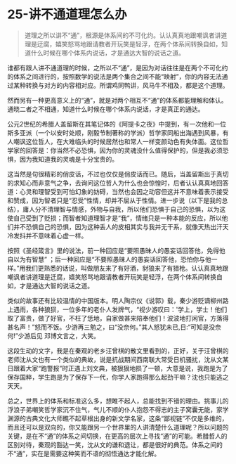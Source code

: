 # 25-讲不通道理怎么办

> 道理之所以讲不“通”，根源是体系间的不可化约。认认真真地跟嘲讽者讲道理是迂腐，嬉笑怒骂地跟请教者开玩笑是轻浮，在两个体系间转换自如，知道什么时候在哪个体系内说话，才是通达大智的说话之道。

谁都有跟人讲不通道理的时候，之所以不“通”，是因为对话往往是在两个不可化约的体系之间进行的，按照数学的说法是两个集合之间不能“映射”，你的内容无法通过某种转换与对方的内容相对应。所谓鸡同鸭讲，风马牛不相及，都是这个道理。

然而另有一种更高意义上的“通”，就是对两个相互不“通”的体系都能理解和体认。通晓二者之不相通，知道什么时候在哪个体系内说话，才是真正的通达。

公元2世纪的希腊人盖留斯在其笔记体的《阿提卡之夜》中提到，有一次他和一位斯多亚派（一个以安时处顺，刚毅节制著称的学派）哲学家同船出海遇到风暴，有人嘲讽这位哲人，在大难临头的时候居然也和常人一样变颜动色有失体面。这位哲学家的回答是：你当然不必恐惧，因为你的灵魂没什么值得保护的，但是我必须恐惧，因为我知道我的灵魂是十分宝贵的。

这当然是句很精彩的俏皮话，不过也仅仅是俏皮话而已。随后，当盖留斯出于真切的求知心而非意气之争，去询问这位哲人为什么也会惊惶时，后者认认真真地回答道：心灵和理智受到可怕幻象的妨碍，当然也会因之动容但这并不意味着表示接受和赞成，因为智者只是“忍受”性情，却并不屈从于性情。进一步说（以下是我的总结），庸人分不清理智与情感，外物与自我，所以他们恐惧于自己的恐惧，以为这使自己受到了贬损；而智者知道理智才是“我”，情绪只是一种本能的反应，所以他们并不恐惧自己的恐惧，因为这种丢人的皮相其实与我并无干系，就像天热出汗天冷发抖并不意味着心虚一样。

按照《圣经箴言》里的说法，前一种回应是“要照愚昧人的愚妄话回答他，免得他自以为有智慧” ；后一种回应是“不要照愚昧人的愚妄话回答他，恐怕你与他一样。”用我们更熟悉的话说，叫做朋友来了有好酒，豺狼来了有猎枪。认认真真地跟嘲讽者讲道理是迁腐，嬉笑怒骂地跟请教者开玩笑是轻浮，在两个体系间转换自如，才是通达大智的说话之道。

类似的故事还有比较温情的中国版本。明人陶宗仪《说郭》载，秦少游贬谪柳州路上遇雨，各种狼狈，一位多年的老仆人发牌气，“视少游叹曰：'学上，学士！他们取了富贵，做了好官，不枉了恁地，自家做甚来陪奉他们！波波地打闲官，方落得甚名声！”怒而不饭。少游再三勉之，曰“没奈何。”其人怒犹未已,日:“可知是没奈何!”少游后见 邓博文言之，大笑。

这段生动的文字，我是在秦观的老乡汪曾棋的散文里看到的，正好，关于汪曾棋的老师沈从文也有一个类似的典故，说是抗战期间西南联大常受日机骚扰，沈从文某日跟着大家“跑警报”时正遇上刘文典，被狠狠地损了一顿，大意是说，我跑是为了保存国粹，学生跑是为了保存下一代，你学人家跑得那么起劲干嘛？沈也只能逃之天天。

总之，世界上的体系和标准这么多，想睢不起人，总能找到不错的理由。挑事儿的浮浪子弟嘲笑哲学家沉不住气，气儿不顺的仆人抱怨不得志的主子窝囊无能，家学渊源的古典文化大师瞧不起草根出身的新文学名家，这条“鄙视链”不仅是多维的，而且还可以是双向的，你又能跟另一个世界里的人讲清楚什么道理呢？所以问题的关键，是在不“通”的体系之间切换，在更高的层次上寻找“通”的可能。希腊哲人的区别对待，秦观的豁达一笑，沈从文的谦和退让，都是很好的典范。体系之间的不“通”，实在是需要这种笑而不语的彻悟通达才能化解。